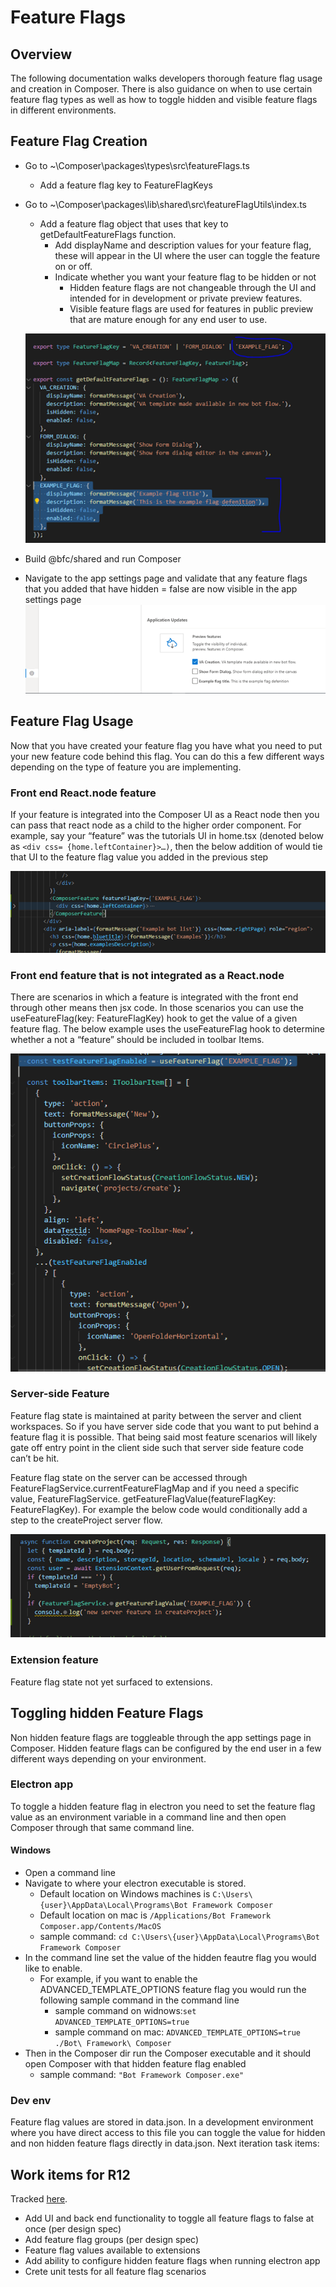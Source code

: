 # Feature Flags
## Overview
The following documentation walks developers thorough feature flag usage and creation in Composer. There is also guidance on when to use certain feature flag types as well as how to toggle hidden and visible feature flags in different environments.

## Feature Flag Creation
- Go to ~\Composer\packages\types\src\featureFlags.ts
    - Add a feature flag key to FeatureFlagKeys
- Go to ~\Composer\packages\lib\shared\src\featureFlagUtils\index.ts
    - Add a feature flag object that uses that key to getDefaultFeatureFlags function.
        - Add displayName and description values for your feature flag, these will appear in the UI where the user can toggle the feature on or off.
        - Indicate whether you want your feature flag to be hidden or not
            - Hidden feature flags are not changeable through the UI and intended for in development or private preview features.
            - Visible feature flags are used for features in public preview that are mature enough for any end user to use.

    ![Feature flag creation](../Assets/Feature-flag-1.png)

-	Build @bfc/shared and run Composer
-	Navigate to the app settings page and validate that any feature flags that you added that have hidden = false are now visible in the app settings page
    ![Feature flag toggle](../Assets/Feature-flag-2.png)

## Feature Flag Usage
Now that you have created your feature flag you have what you need to put your new feature code behind this flag. You can do this a few different ways depending on the type of feature you are implementing.

### Front end React.node feature
If your feature is integrated into the Composer UI as a React node then you can pass that react node as a child to the <ComposerFeature > higher order component.
For example, say your “feature” was the tutorials UI in home.tsx (denoted below as `<div css= {home.leftContainer}>…)`, then the below addition of <ComposerFeature> would tie that UI to the feature flag value you added in the previous step

![Feature flag HOC usage](../Assets/Feature-flag-3.png)



### Front end feature that is not integrated as a React.node
There are scenarios in which a feature is integrated with the front end through other means then jsx code. In those scenarios you can use the useFeatureFlag(key: FeatureFlagKey) hook to get the value of a given feature flag.
The below example uses the useFeatureFlag hook to determine whether a not a “feature” should be included in toolbar Items.

![Feature flag non-HOC usage](../Assets/Feature-flag-4.png)


### Server-side Feature
Feature flag state is maintained at parity between the server and client workspaces. So if you have server side code that you want to put behind a feature flag it is possible. That being said most feature scenarios will likely gate off entry point in the client side such that server side feature code can’t be hit.

Feature flag state on the server can be accessed through FeatureFlagService.currentFeatureFlagMap and if you need a specific value, FeatureFlagService. getFeatureFlagValue(featureFlagKey: FeatureFlagKey). For example the below code would conditionally add a step to the createProject server flow.

![Feature flag server usage](../Assets/Feature-flag-5.png)

### Extension feature
Feature flag state not yet surfaced to extensions.

## Toggling hidden Feature Flags
Non hidden feature flags are toggleable through the app settings page in Composer. Hidden feature flags can be configured by the end user in a few different ways depending on your environment.

### Electron app
To toggle a hidden feature flag in electron you need to set the feature flag value as an environment variable in a command line and then open Composer through that same command line.
  #### Windows
  - Open a command line
  - Navigate to where your electron executable is stored.
    - Default location on Windows machines is `C:\Users\{user}\AppData\Local\Programs\Bot Framework Composer`
    - Default location on mac is `/Applications/Bot Framework Composer.app/Contents/MacOS`
    - sample command: `cd C:\Users\{user}\AppData\Local\Programs\Bot Framework Composer`
  - In the command line set the value of the hidden feautre flag you would like to enable. 
    - For example, if you want to enable the ADVANCED_TEMPLATE_OPTIONS feature flag you would run the following sample command in the command line
      - sample command on widnows:`set ADVANCED_TEMPLATE_OPTIONS=true`
      - sample command on mac: `ADVANCED_TEMPLATE_OPTIONS=true ./Bot\ Framework\ Composer`
  - Then in the Composer dir run the Composer executable and it should open Composer with that hidden feature flag enabled
    - sample command: `"Bot Framework Composer.exe"`
  
### Dev env
Feature flag values are stored in data.json. In a development environment where you have direct access to this file you can toggle the value for hidden and non hidden feature flags directly in data.json.
Next iteration task items:

## Work items for R12
Tracked [here](https://github.com/microsoft/BotFramework-Composer/issues/4513).
- Add UI and back end functionality to toggle all feature flags to false at once (per design spec)
- Add feature flag groups (per design spec)
- Feature flag values available to extensions
- Add ability to configure hidden feature flags when running electron app
- Crete unit tests for all feature flag scenarios
